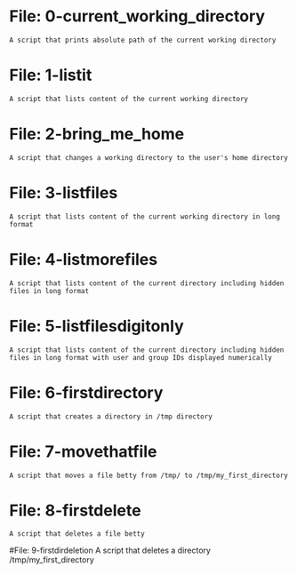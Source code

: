 # File: 0-current_working_directory
	A script that prints absolute path of the current working directory

# File: 1-listit
	A script that lists content of the current working directory

# File: 2-bring_me_home
	A script that changes a working directory to the user's home directory

# File: 3-listfiles
	A script that lists content of the current working directory in long format

# File: 4-listmorefiles
	A script that lists content of the current directory including hidden files in long format

# File: 5-listfilesdigitonly
	A script that lists content of the current directory including hidden files in long format with user and group IDs displayed numerically

# File: 6-firstdirectory
	A script that creates a directory in /tmp directory

# File: 7-movethatfile
	A script that moves a file betty from /tmp/ to /tmp/my_first_directory

# File: 8-firstdelete
	A script that deletes a file betty

#File: 9-firstdirdeletion
	A script that deletes a directory /tmp/my_first_directory
